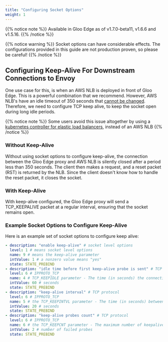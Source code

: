 ```yaml
---
title: "Configuring Socket Options"
weight: 1
---
```


{{% notice note %}}
Available in Gloo Edge as of v1.7.0-beta11, v1.6.6 and v1.5.16.
{{% /notice %}}

{{% notice warning %}}
Socket options can have considerable effects. The configurations provided in this guide are not production proven, so please be careful!
{{% /notice %}}


## Configuring Keep-Alive For Downstream Connections to Envoy

One use case for this, is when an AWS NLB is deployed in front of Gloo Edge. This is a powerful combination that we recommend. However, AWS NLB's have an idle timeout of 350 seconds that [cannot be changed](https://docs.aws.amazon.com/elasticloadbalancing/latest/network/network-load-balancers.html#connection-idle-timeout). Therefore, we need to configure TCP keep alive, to keep the socket open during long idle periods.

{{% notice note %}}
Some users avoid this issue altogether by using a [kubernetes controller for elastic load balancers](https://github.com/kubernetes-sigs/aws-load-balancer-controller), instead of an AWS NLB
{{% /notice %}}

### Without Keep-Alive

Without using socket options to configure keep-alive, the connection between the Gloo Edge proxy and AWS NLB is silently closed after a period less than 350 seconds. The client then makes a request, and a reset packet (RST) is returned by the NLB. Since the client doesn't know how to handle the reset packet, it closes the socket.

### With Keep-Alive

With keep-alive configured, the Gloo Edge proxy will send a TCP_KEEPALIVE packet at a regular interval, ensuring that the socket remains open.

### Example Socket Options to Configure Keep-Alive

Here is an example set of socket options to configure keep alive:

```yaml
- description: "enable keep-alive" # socket level options
  level: 1 # means socket level options
  name: 9 # means the keep-alive parameter
  intValue: 1 # a nonzero value means "yes"
  state: STATE_PREBIND
- description: "idle time before first keep-alive probe is sent" # TCP protocol
  level: 6 # IPPROTO_TCP
  name: 4 # TCP_KEEPIDLE parameter - The time (in seconds) the connection needs to remain idle before TCP starts sending keepalive probes
  intValue: 60 # seconds
  state: STATE_PREBIND
- description: "keep-alive interval" # TCP protocol
  level: 6 # IPPROTO_TCP
  name: 5 # the TCP_KEEPINTVL parameter - The time (in seconds) between individual keepalive probes.
  intValue: 20 # seconds
  state: STATE_PREBIND
- description: "keep-alive probes count" # TCP protocol
  level: 6 # IPPROTO_TCP
  name: 6 # the TCP_KEEPCNT parameter - The maximum number of keepalive probes TCP should send before dropping the connection
  intValue: 2 # number of failed probes
  state: STATE_PREBIND
```

